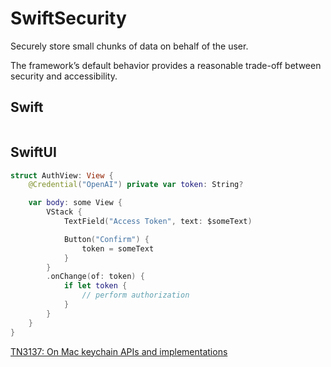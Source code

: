 # SwiftSecurity

Securely store small chunks of data on behalf of the user.

The framework’s default behavior provides a reasonable trade-off between security and accessibility.

## Swift

```swift

```

## SwiftUI

```swift
struct AuthView: View {
    @Credential("OpenAI") private var token: String?

    var body: some View {
        VStack {
            TextField("Access Token", text: $someText)

            Button("Confirm") {
                token = someText
            }
        }
        .onChange(of: token) {
            if let token {
                // perform authorization
            }
        }
    }
} 
```

[TN3137: On Mac keychain APIs and implementations](https://developer.apple.com/documentation/technotes/tn3137-on-mac-keychains)
